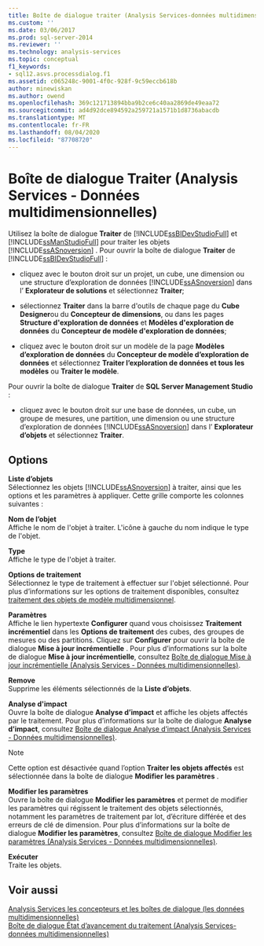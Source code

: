 ```yaml
---
title: Boîte de dialogue traiter (Analysis Services-données multidimensionnelles) | Microsoft Docs
ms.custom: ''
ms.date: 03/06/2017
ms.prod: sql-server-2014
ms.reviewer: ''
ms.technology: analysis-services
ms.topic: conceptual
f1_keywords:
- sql12.asvs.processdialog.f1
ms.assetid: c065248c-9001-4f0c-928f-9c59eccb618b
author: minewiskan
ms.author: owend
ms.openlocfilehash: 369c121713894bba9b2ce6c40aa2869de49eaa72
ms.sourcegitcommit: ad4d92dce894592a259721a1571b1d8736abacdb
ms.translationtype: MT
ms.contentlocale: fr-FR
ms.lasthandoff: 08/04/2020
ms.locfileid: "87708720"
---
```

# <a name="process-dialog-box-analysis-services---multidimensional-data"></a>Boîte de dialogue Traiter (Analysis Services - Données multidimensionnelles)
  Utilisez la boîte de dialogue **Traiter** de [!INCLUDE[ssBIDevStudioFull](../includes/ssbidevstudiofull-md.md)] et [!INCLUDE[ssManStudioFull](../includes/ssmanstudiofull-md.md)] pour traiter les objets [!INCLUDE[ssASnoversion](../includes/ssasnoversion-md.md)] . Pour ouvrir la boîte de dialogue **Traiter** de [!INCLUDE[ssBIDevStudioFull](../includes/ssbidevstudiofull-md.md)] :  
  
-   cliquez avec le bouton droit sur un projet, un cube, une dimension ou une structure d’exploration de données [!INCLUDE[ssASnoversion](../includes/ssasnoversion-md.md)] dans l’ **Explorateur de solutions** et sélectionnez **Traiter**;  
  
-   sélectionnez **Traiter** dans la barre d'outils de chaque page du **Cube Designer**ou du **Concepteur de dimensions**, ou dans les pages **Structure d'exploration de données** et **Modèles d'exploration de données** du **Concepteur de modèle d'exploration de données**;  
  
-   cliquez avec le bouton droit sur un modèle de la page **Modèles d’exploration de données** du **Concepteur de modèle d’exploration de données** et sélectionnez **Traiter l’exploration de données et tous les modèles** ou **Traiter le modèle**.  
  
 Pour ouvrir la boîte de dialogue **Traiter** de **SQL Server Management Studio** :  
  
-   cliquez avec le bouton droit sur une base de données, un cube, un groupe de mesures, une partition, une dimension ou une structure d’exploration de données [!INCLUDE[ssASnoversion](../includes/ssasnoversion-md.md)] dans l’ **Explorateur d’objets** et sélectionnez **Traiter**.  
  
## <a name="options"></a>Options  
 **Liste d’objets**  
 Sélectionnez les objets [!INCLUDE[ssASnoversion](../includes/ssasnoversion-md.md)] à traiter, ainsi que les options et les paramètres à appliquer. Cette grille comporte les colonnes suivantes :  
  
 **Nom de l’objet**  
 Affiche le nom de l'objet à traiter. L'icône à gauche du nom indique le type de l'objet.  
  
 **Type**  
 Affiche le type de l'objet à traiter.  
  
 **Options de traitement**  
 Sélectionnez le type de traitement à effectuer sur l'objet sélectionné. Pour plus d’informations sur les options de traitement disponibles, consultez [traitement des objets de modèle multidimensionnel](multidimensional-models/processing-a-multidimensional-model-analysis-services.md).  
  
 **Paramètres**  
 Affiche le lien hypertexte **Configurer** quand vous choisissez **Traitement incrémentiel** dans les **Options de traitement** des cubes, des groupes de mesures ou des partitions. Cliquez sur **Configurer** pour ouvrir la boîte de dialogue **Mise à jour incrémentielle** . Pour plus d’informations sur la boîte de dialogue **Mise à jour incrémentielle**, consultez [Boîte de dialogue Mise à jour incrémentielle &#40;Analysis Services - Données multidimensionnelles&#41;](incremental-update-dialog-box-analysis-services-multidimensional-data.md).  
  
 **Remove**  
 Supprime les éléments sélectionnés de la **Liste d’objets**.  
  
 **Analyse d'impact**  
 Ouvre la boîte de dialogue **Analyse d’impact** et affiche les objets affectés par le traitement. Pour plus d’informations sur la boîte de dialogue **Analyse d’impact**, consultez [Boîte de dialogue Analyse d’impact &#40;Analysis Services - Données multidimensionnelles&#41;](impact-analysis-dialog-box-analysis-services-multidimensional-data.md).  
  
> [!NOTE]  
>  Cette option est désactivée quand l’option **Traiter les objets affectés** est sélectionnée dans la boîte de dialogue **Modifier les paramètres** .  
  
 **Modifier les paramètres**  
 Ouvre la boîte de dialogue **Modifier les paramètres** et permet de modifier les paramètres qui régissent le traitement des objets sélectionnés, notamment les paramètres de traitement par lot, d’écriture différée et des erreurs de clé de dimension. Pour plus d’informations sur la boîte de dialogue **Modifier les paramètres**, consultez [Boîte de dialogue Modifier les paramètres &#40;Analysis Services - Données multidimensionnelles&#41;](change-settings-dialog-box-analysis-services-multidimensional-data.md).  
  
 **Exécuter**  
 Traite les objets.  
  
## <a name="see-also"></a>Voir aussi  
 [Analysis Services les concepteurs et les boîtes de dialogue &#40;les données multidimensionnelles&#41;](analysis-services-designers-and-dialog-boxes-multidimensional-data.md)   
 [Boîte de dialogue État d’avancement du traitement &#40;Analysis Services-données multidimensionnelles&#41;](process-progress-dialog-box-analysis-services-multidimensional-data.md)  
  
  

